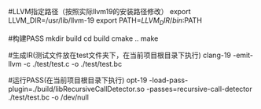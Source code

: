 #LLVM指定路径（按照实际llvm19的安装路径修改）
export LLVM_DIR=/usr/lib/llvm-19
export PATH=$LLVM_DIR/bin:$PATH

#构建PASS
mkdir build
cd build
cmake ..
make

#生成IR(测试文件放在test文件夹下，在当前项目根目录下执行)
clang-19 -emit-llvm -c ./test/test.c -o ./test/test.bc

#运行PASS(在当前项目根目录下执行)
opt-19 -load-pass-plugin=./build/libRecursiveCallDetector.so -passes=recursive-call-detector ./test/test.bc -o /dev/null
